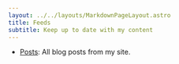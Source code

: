 ```yaml
---
layout: ../../layouts/MarkdownPageLayout.astro
title: Feeds
subtitle: Keep up to date with my content
---
```


- [Posts](http://alexandremouriec.com/blog/feed.xml): All blog posts from my site.
